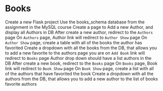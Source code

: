 # Books
Create a new Flask project
Use the books_schema database from the assignment in the MySQL course
Create a page to Add a new Author, and display all Authors in DB
After create a new author, redirect to the `Authors` page
On `Authors` page, Author link will redirect to `Author Show` page
On `Author Show` page, create a table with all of the books the author has favorited
Create a dropdown with all the books from the DB, that allows you to add a new favorite to the authors page you are on
`Add Book` link will redirect to `Books` page
Author drop down should have a list authors in the DB
After create a new book, redirect to the `Books` page
On `Books` page, Book link will redirect to `Book Show` page
On `Book Show` page, create a list with all of the authors that have favorited the book
Create a dropdown with all the authors from the DB, that allows you to add a new author to the list of books favorite authors
